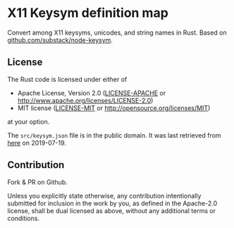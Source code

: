 # X11 Keysym definition map

Convert among X11 keysyms, unicodes, and string names in Rust.
Based on [github.com/substack/node-keysym](https://github.com/substack/node-keysym).

## License

The Rust code is licensed under either of

 * Apache License, Version 2.0 ([LICENSE-APACHE](LICENSE-APACHE) or http://www.apache.org/licenses/LICENSE-2.0)
 * MIT license ([LICENSE-MIT](LICENSE-MIT) or http://opensource.org/licenses/MIT)

at your option.

The `src/keysym.json` file is in the public domain. It was last retrieved from [here](https://github.com/substack/node-keysym/blob/662f686ecf2b6b4528c76b46bf5e1e758b590528/data/keysyms.json) on 2019-07-19.

## Contribution

Fork & PR on Github.

Unless you explicitly state otherwise, any contribution intentionally submitted
for inclusion in the work by you, as defined in the Apache-2.0 license, shall be dual licensed as above, without any
additional terms or conditions.
